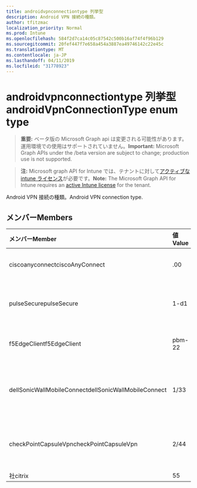 ```yaml
---
title: androidvpnconnectiontype 列挙型
description: Android VPN 接続の種類。
author: tfitzmac
localization_priority: Normal
ms.prod: Intune
ms.openlocfilehash: 584f2d7ca14c05c87542c500b16af74f4f96b129
ms.sourcegitcommit: 20fef447f7e658a454a3887ea49746142c22e45c
ms.translationtype: MT
ms.contentlocale: ja-JP
ms.lasthandoff: 04/11/2019
ms.locfileid: "31778923"
---
```

# <a name="androidvpnconnectiontype-enum-type"></a><span data-ttu-id="f8504-103">androidvpnconnectiontype 列挙型</span><span class="sxs-lookup"><span data-stu-id="f8504-103">androidVpnConnectionType enum type</span></span>

> <span data-ttu-id="f8504-104">**重要:** ベータ版の Microsoft Graph api は変更される可能性があります。運用環境での使用はサポートされていません。</span><span class="sxs-lookup"><span data-stu-id="f8504-104">**Important:** Microsoft Graph APIs under the /beta version are subject to change; production use is not supported.</span></span>

> <span data-ttu-id="f8504-105">**注:** Microsoft graph API for Intune では、テナントに対して[アクティブな intune ライセンス](https://go.microsoft.com/fwlink/?linkid=839381)が必要です。</span><span class="sxs-lookup"><span data-stu-id="f8504-105">**Note:** The Microsoft Graph API for Intune requires an [active Intune license](https://go.microsoft.com/fwlink/?linkid=839381) for the tenant.</span></span>

<span data-ttu-id="f8504-106">Android VPN 接続の種類。</span><span class="sxs-lookup"><span data-stu-id="f8504-106">Android VPN connection type.</span></span>

## <a name="members"></a><span data-ttu-id="f8504-107">メンバー</span><span class="sxs-lookup"><span data-stu-id="f8504-107">Members</span></span>
|<span data-ttu-id="f8504-108">メンバー</span><span class="sxs-lookup"><span data-stu-id="f8504-108">Member</span></span>|<span data-ttu-id="f8504-109">値</span><span class="sxs-lookup"><span data-stu-id="f8504-109">Value</span></span>|<span data-ttu-id="f8504-110">説明</span><span class="sxs-lookup"><span data-stu-id="f8504-110">Description</span></span>|
|:---|:---|:---|
|<span data-ttu-id="f8504-111">ciscoanyconnect</span><span class="sxs-lookup"><span data-stu-id="f8504-111">ciscoAnyConnect</span></span>|<span data-ttu-id="f8504-112">.0</span><span class="sxs-lookup"><span data-stu-id="f8504-112">0</span></span>|<span data-ttu-id="f8504-113">Cisco anyconnect。</span><span class="sxs-lookup"><span data-stu-id="f8504-113">Cisco AnyConnect.</span></span>|
|<span data-ttu-id="f8504-114">pulseSecure</span><span class="sxs-lookup"><span data-stu-id="f8504-114">pulseSecure</span></span>|<span data-ttu-id="f8504-115">1-d</span><span class="sxs-lookup"><span data-stu-id="f8504-115">1</span></span>|<span data-ttu-id="f8504-116">パルスがセキュリティで保護されています。</span><span class="sxs-lookup"><span data-stu-id="f8504-116">Pulse Secure.</span></span>|
|<span data-ttu-id="f8504-117">f5EdgeClient</span><span class="sxs-lookup"><span data-stu-id="f8504-117">f5EdgeClient</span></span>|<span data-ttu-id="f8504-118">pbm-2</span><span class="sxs-lookup"><span data-stu-id="f8504-118">2</span></span>|<span data-ttu-id="f8504-119">F5 キーを押したエッジクライアント。</span><span class="sxs-lookup"><span data-stu-id="f8504-119">F5 Edge Client.</span></span>|
|<span data-ttu-id="f8504-120">dellSonicWallMobileConnect</span><span class="sxs-lookup"><span data-stu-id="f8504-120">dellSonicWallMobileConnect</span></span>|<span data-ttu-id="f8504-121">1/3</span><span class="sxs-lookup"><span data-stu-id="f8504-121">3</span></span>|<span data-ttu-id="f8504-122">Dell SonicWALL モバイル接続。</span><span class="sxs-lookup"><span data-stu-id="f8504-122">Dell SonicWALL Mobile Connection.</span></span>|
|<span data-ttu-id="f8504-123">checkPointCapsuleVpn</span><span class="sxs-lookup"><span data-stu-id="f8504-123">checkPointCapsuleVpn</span></span>|<span data-ttu-id="f8504-124">2/4</span><span class="sxs-lookup"><span data-stu-id="f8504-124">4</span></span>|<span data-ttu-id="f8504-125">[カプセル接続] VPN をチェックします。</span><span class="sxs-lookup"><span data-stu-id="f8504-125">Check Point Capsule VPN.</span></span>|
|<span data-ttu-id="f8504-126">社</span><span class="sxs-lookup"><span data-stu-id="f8504-126">citrix</span></span>|<span data-ttu-id="f8504-127">5</span><span class="sxs-lookup"><span data-stu-id="f8504-127">5</span></span>|<span data-ttu-id="f8504-128">社</span><span class="sxs-lookup"><span data-stu-id="f8504-128">Citrix</span></span>|





